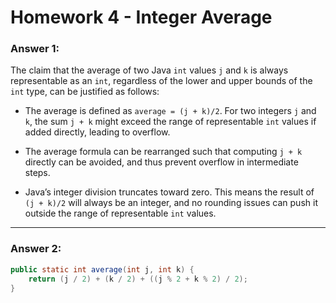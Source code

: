 # Homework 4 - Integer Average

### **Answer 1:**

The claim that the average of two Java `int` values `j` and `k` is always representable as an `int`, regardless of the lower and upper bounds of the `int` type, can be justified as follows:

- The average is defined as `average = (j + k)/2`. For two integers `j` and `k`, the sum `j + k` might exceed the range of representable `int` values if added directly, leading to overflow.

- The average formula can be rearranged such that computing `j + k` directly can be avoided, and thus prevent overflow in intermediate steps.

- Java’s integer division truncates toward zero. This means the result of `(j + k)/2` will always be an integer, and no rounding issues can push it outside the range of representable `int` values.

---

### **Answer 2:**

```java
public static int average(int j, int k) {
    return (j / 2) + (k / 2) + ((j % 2 + k % 2) / 2);
}
```
